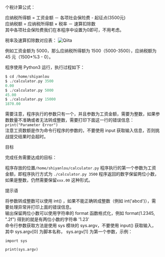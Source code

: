 个税计算公式：

应纳税所得额 = 工资金额 － 各项社会保险费 - 起征点(3500元)  
应纳税额 = 应纳税所得额 × 税率 － 速算扣除数  
其中各项社会保险费我们在本程序中设置为0即可，不用考虑。

税率及速算扣除数对应表：
![Qiita](https://dn-anything-about-doc.qbox.me/document-uid1labid3537timestamp1505020786510.png)

例如工资金额为 5000，那么应纳税所得额为 1500（5000-3500），应纳税额为 45 元（1500*%3 - 0）。

程序使用 Python3 运行，执行过程如下：
```python
$ cd /home/shiyanlou
$ ./calculator.py 3500
0.00
$ ./calculator.py 5000
45.00
$ ./calculator.py 15000
1870.00
```

需要注意，程序执行的参数只有一个，并且参数为工资金额，需要为整数，如果参数数量不准确或者无法转成整数，需要打印下面这一行的错误信息：  
`print("Parameter Error")`  
注意工资数额是作为命令行程序的参数的，不要使用 input 获取输入信息，否则挑战提交结果时会超时。

目标

完成任务需要达成的目标：

程序存放的位置`/home/shiyanlou/calculator.py`
程序执行的第一个参数为工资金额，即程序执行方式为 `./calculator.py 3500`
程序返回的数字保留两位小数，如果是整数，仍然需要保留`xxx.00` 这种形式。

提示语

将参数转成整数可以使用 int() ，如果不能正确转成整数（例如 int('abcd')），需要处理异常并打印上面的错误信息。  
输出保留两位小数可以使用字符串的 format 函数格式化，例如 format(1.2345, ".2f") 得到的就是有两位小数的字符串 '1.23'  
命令行参数获取方法是使用 sys 模块的 sys.argv，不要使用 input() 获取输入，其中 sys.argv[0] 为脚本名称， sys.argv[1] 为第一个参数，示例：
```
import sys

print(sys.argv)
```